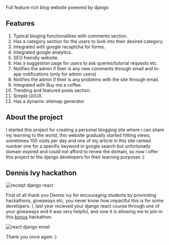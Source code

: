 Full feature rich blog website powered by django

## Features

1. Typical bloging functionalities with comments section.
2. Has a category section for the users to look into their desired category.
3. Integrated with google recaptcha for forms.
4. Integrated google analytics.
5. SEO freindly website.
6. Has a suggestion page for users to ask queries/tutorial requests etc.
7. Notifies the admin if their is any new comments through email and in-app notifications (only for admin users)
8. Notifies the admin if their is any problems with the site through email.
9. Integrated with Buy me a coffee.
10. Trending and featured posts section.
11. Simple UI/UX.
12. Has a dynamic sitemap generator

## About the project 
I started this project for creating a personal blogging site where i can share my learning to the world, this website gradually started hitting views, sometimes 100 visits per day and one of my article in this site ranked number one for a specific keyword in google search but unfortunatly domain expired and could not afford to renew the domain, so now i offer this project to the django developers for their learning purposes :)

## Dennis Ivy hackathon

![reciept django react](https://user-images.githubusercontent.com/72196714/187079120-1f2d75f0-889e-479b-adef-c22db2bcebb2.jpg)

First of all thank you Dennis ivy for encouraging students by provinding hackathons, giveaways etc, you never know how impactful this is for some developers.
I, last year recieved your django react course through one of your giveaways and it was very helpful, and now it is allowing me to join in this [bonus](https://github.com/divanov11/Hackathon---Code-Battle-Edition#%EF%B8%8F-option-3---1000-bonus---django-students-showcase) hackathon.

![react django email](https://user-images.githubusercontent.com/72196714/187079444-2e3a6d16-8645-4b10-ae95-b37183244be4.jpg)

Thank you once again :)

